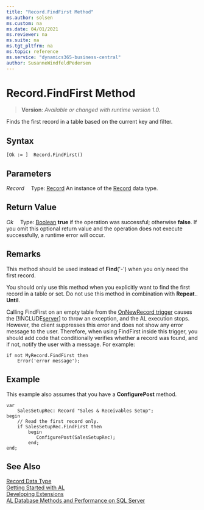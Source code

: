 ```yaml
---
title: "Record.FindFirst Method"
ms.author: solsen
ms.custom: na
ms.date: 04/01/2021
ms.reviewer: na
ms.suite: na
ms.tgt_pltfrm: na
ms.topic: reference
ms.service: "dynamics365-business-central"
author: SusanneWindfeldPedersen
---
```

[//]: # (START>DO_NOT_EDIT)
[//]: # (IMPORTANT:Do not edit any of the content between here and the END>DO_NOT_EDIT.)
[//]: # (Any modifications should be made in the .xml files in the ModernDev repo.)
# Record.FindFirst Method
> **Version**: _Available or changed with runtime version 1.0._

Finds the first record in a table based on the current key and filter.


## Syntax
```
[Ok := ]  Record.FindFirst()
```

## Parameters
*Record*
&emsp;Type: [Record](record-data-type.md)
An instance of the [Record](record-data-type.md) data type.

## Return Value
*Ok*
&emsp;Type: [Boolean](../boolean/boolean-data-type.md)
**true** if the operation was successful; otherwise **false**.   If you omit this optional return value and the operation does not execute successfully, a runtime error will occur.  


[//]: # (IMPORTANT: END>DO_NOT_EDIT)

## Remarks  
 This method should be used instead of **Find**\('-'\) when you only need the first record.  
  
 You should only use this method when you explicitly want to find the first record in a table or set. Do not use this method in combination with **Repeat**.. **Until**.  

Calling FindFirst on an empty table from the [OnNewRecord trigger](../../triggers/devenv-onnewrecord-trigger.md) causes the [!INCLUDE[server](../../includes/server.md)] to throw an exception, and the AL execution stops. However, the client suppresses this error and does not show any error message to the user. Therefore, when using FindFirst inside this trigger, you should add code that conditionally verifies whether a record was found, and if not, notify the user with a message. For example:

```al
if not MyRecord.FindFirst then
    Error('error message');
```
## Example
 
This example also assumes that you have a **ConfigurePost** method.
 
```al
var
    SalesSetupRec: Record "Sales & Receivables Setup";
begin
    // Read the first record only. 
    if SalesSetupRec.FindFirst then
        begin
           ConfigurePost(SalesSetupRec);
        end;
end;

```  
## See Also
[Record Data Type](record-data-type.md)  
[Getting Started with AL](../../devenv-get-started.md)  
[Developing Extensions](../../devenv-dev-overview.md)  
[AL Database Methods and Performance on SQL Server](../../../administration/optimize-sql-al-Database-methods-and-performance-on-server.md)